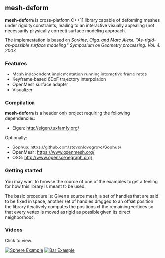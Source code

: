 ## mesh-deform
**mesh-deform** is cross-platform C++11 library capable of deforming meshes under rigidity constraints, leading to an interactive visually appealing (not necessarily physically correct) surface modeling approach.

The implementation is based on *Sorkine, Olga, and Marc Alexa. "As-rigid-as-possible surface modeling." Symposium on Geometry processing. Vol. 4. 2007.*


### Features

 - Mesh independent implementation running interactive frame rates
 - Keyframe-based 6DoF trajectory interpolation
 - OpenMesh surface adapter
 - Visualizer

### Compilation

**mesh-deform** is a header only project requiring the following dependencies:
 - Eigen: http://eigen.tuxfamily.org/

Optionally:
 - Sophus: https://github.com/stevenlovegrove/Sophus/
 - OpenMesh: https://www.openmesh.org/
 - OSG: http://www.openscenegraph.org/

### Getting started

You may want to browse the source of one of the examples to get a feeling for how this library is meant to be used.

The basic procedure is: Given a source mesh, a set of handles that are said to be fixed in space, another set of handles dragged to an offset position the library iteratively computes the positions of the remaining vertices so that every vertex is moved as rigid as possible given its direct neighborhood.

### Videos
Click to view.

[![Sphere Example](https://img.youtube.com/vi/h7YqRzAhKVw/maxresdefault.jpg)](https://www.youtube.com/watch?v=h7YqRzAhKVw)
[![Bar Example](https://img.youtube.com/vi/0BI0iYPgbyo/maxresdefault.jpg )](https://www.youtube.com/watch?v=0BI0iYPgbyo)
